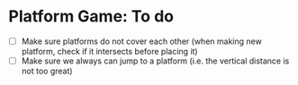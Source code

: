 # Platform Game: To do
- [ ] Make sure platforms do not cover each other (when making new platform, check if it intersects before placing it)
- [ ] Make sure we always can jump to a platform (i.e. the vertical distance is not too great)